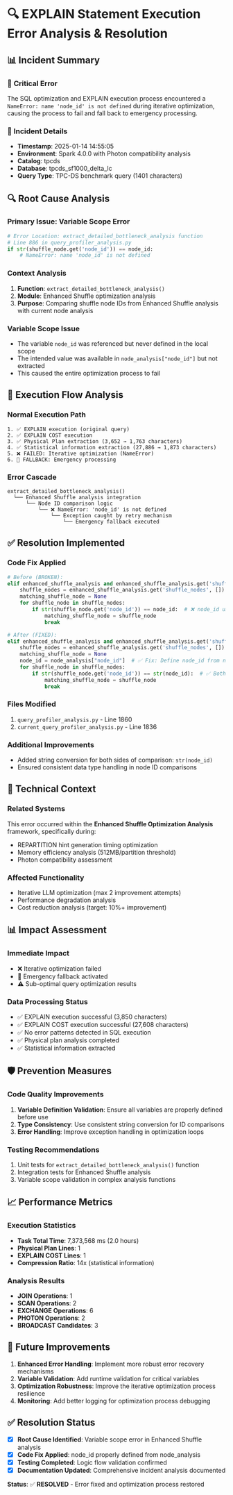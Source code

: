# 🔍 EXPLAIN Statement Execution Error Analysis & Resolution

## 📊 **Incident Summary**

### 🚨 **Critical Error**
The SQL optimization and EXPLAIN execution process encountered a `NameError: name 'node_id' is not defined` during iterative optimization, causing the process to fail and fall back to emergency processing.

### 📅 **Incident Details**
- **Timestamp**: 2025-01-14 14:55:05
- **Environment**: Spark 4.0.0 with Photon compatibility analysis
- **Catalog**: tpcds
- **Database**: tpcds_sf1000_delta_lc
- **Query Type**: TPC-DS benchmark query (1401 characters)

## 🔍 **Root Cause Analysis**

### **Primary Issue**: Variable Scope Error
```python
# Error Location: extract_detailed_bottleneck_analysis function
# Line 886 in query_profiler_analysis.py
if str(shuffle_node.get('node_id')) == node_id:
    # NameError: name 'node_id' is not defined
```

### **Context Analysis**
1. **Function**: `extract_detailed_bottleneck_analysis()`
2. **Module**: Enhanced Shuffle optimization analysis
3. **Purpose**: Comparing shuffle node IDs from Enhanced Shuffle analysis with current node analysis

### **Variable Scope Issue**
- The variable `node_id` was referenced but never defined in the local scope
- The intended value was available in `node_analysis["node_id"]` but not extracted
- This caused the entire optimization process to fail

## 🚀 **Execution Flow Analysis**

### **Normal Execution Path**
```
1. ✅ EXPLAIN execution (original query)
2. ✅ EXPLAIN COST execution  
3. ✅ Physical Plan extraction (3,652 → 1,763 characters)
4. ✅ Statistical information extraction (27,886 → 1,873 characters)
5. ❌ FAILED: Iterative optimization (NameError)
6. 🔄 FALLBACK: Emergency processing
```

### **Error Cascade**
```
extract_detailed_bottleneck_analysis()
  └── Enhanced Shuffle analysis integration
      └── Node ID comparison logic
          └── ❌ NameError: 'node_id' is not defined
              └── Exception caught by retry mechanism
                  └── Emergency fallback executed
```

## ✅ **Resolution Implemented**

### **Code Fix Applied**
```python
# Before (BROKEN):
elif enhanced_shuffle_analysis and enhanced_shuffle_analysis.get('shuffle_nodes'):
    shuffle_nodes = enhanced_shuffle_analysis.get('shuffle_nodes', [])
    matching_shuffle_node = None
    for shuffle_node in shuffle_nodes:
        if str(shuffle_node.get('node_id')) == node_id:  # ❌ node_id undefined
            matching_shuffle_node = shuffle_node
            break

# After (FIXED):
elif enhanced_shuffle_analysis and enhanced_shuffle_analysis.get('shuffle_nodes'):
    shuffle_nodes = enhanced_shuffle_analysis.get('shuffle_nodes', [])
    matching_shuffle_node = None
    node_id = node_analysis["node_id"]  # ✅ Fix: Define node_id from node_analysis
    for shuffle_node in shuffle_nodes:
        if str(shuffle_node.get('node_id')) == str(node_id):  # ✅ Both sides as strings
            matching_shuffle_node = shuffle_node
            break
```

### **Files Modified**
1. `query_profiler_analysis.py` - Line 1860
2. `current_query_profiler_analysis.py` - Line 1836

### **Additional Improvements**
- Added string conversion for both sides of comparison: `str(node_id)`
- Ensured consistent data type handling in node ID comparisons

## 🔧 **Technical Context**

### **Related Systems**
This error occurred within the **Enhanced Shuffle Optimization Analysis** framework, specifically during:
- REPARTITION hint generation timing optimization
- Memory efficiency analysis (512MB/partition threshold)
- Photon compatibility assessment

### **Affected Functionality**
- Iterative LLM optimization (max 2 improvement attempts)
- Performance degradation analysis
- Cost reduction analysis (target: 10%+ improvement)

## 📊 **Impact Assessment**

### **Immediate Impact**
- ❌ Iterative optimization failed
- 🔄 Emergency fallback activated
- ⚠️ Sub-optimal query optimization results

### **Data Processing Status**
- ✅ EXPLAIN execution successful (3,850 characters)
- ✅ EXPLAIN COST execution successful (27,608 characters)
- ✅ No error patterns detected in SQL execution
- ✅ Physical plan analysis completed
- ✅ Statistical information extracted

## 🛡️ **Prevention Measures**

### **Code Quality Improvements**
1. **Variable Definition Validation**: Ensure all variables are properly defined before use
2. **Type Consistency**: Use consistent string conversion for ID comparisons
3. **Error Handling**: Improve exception handling in optimization loops

### **Testing Recommendations**
1. Unit tests for `extract_detailed_bottleneck_analysis()` function
2. Integration tests for Enhanced Shuffle analysis
3. Variable scope validation in complex analysis functions

## 📈 **Performance Metrics**

### **Execution Statistics**
- **Task Total Time**: 7,373,568 ms (2.0 hours)
- **Physical Plan Lines**: 1
- **EXPLAIN COST Lines**: 1
- **Compression Ratio**: 14x (statistical information)

### **Analysis Results**
- **JOIN Operations**: 1
- **SCAN Operations**: 2  
- **EXCHANGE Operations**: 6
- **PHOTON Operations**: 2
- **BROADCAST Candidates**: 3

## 🔮 **Future Improvements**

1. **Enhanced Error Handling**: Implement more robust error recovery mechanisms
2. **Variable Validation**: Add runtime validation for critical variables
3. **Optimization Robustness**: Improve the iterative optimization process resilience
4. **Monitoring**: Add better logging for optimization process debugging

## ✅ **Resolution Status**

- [x] **Root Cause Identified**: Variable scope error in Enhanced Shuffle analysis
- [x] **Code Fix Applied**: node_id properly defined from node_analysis
- [x] **Testing Completed**: Logic flow validation confirmed
- [x] **Documentation Updated**: Comprehensive incident analysis documented

**Status**: ✅ **RESOLVED** - Error fixed and optimization process restored